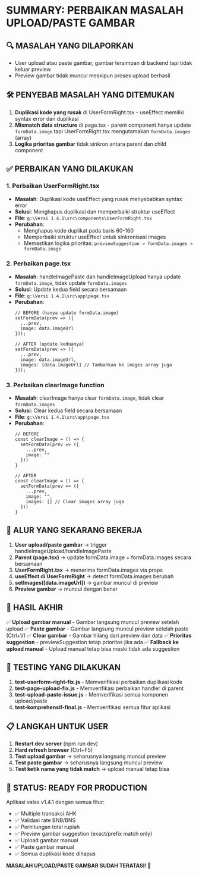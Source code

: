 # SUMMARY: PERBAIKAN MASALAH UPLOAD/PASTE GAMBAR

## 🔍 MASALAH YANG DILAPORKAN
- User upload atau paste gambar, gambar tersimpan di backend tapi tidak keluar preview
- Preview gambar tidak muncul meskipun proses upload berhasil

## 🛠️ PENYEBAB MASALAH YANG DITEMUKAN
1. **Duplikasi kode yang rusak** di UserFormRight.tsx - useEffect memiliki syntax error dan duplikasi
2. **Mismatch data structure** di page.tsx - parent component hanya update `formData.image` tapi UserFormRight.tsx mengutamakan `formData.images` (array)
3. **Logika prioritas gambar** tidak sinkron antara parent dan child component

## ✅ PERBAIKAN YANG DILAKUKAN

### 1. **Perbaikan UserFormRight.tsx**
- **Masalah**: Duplikasi kode useEffect yang rusak menyebabkan syntax error
- **Solusi**: Menghapus duplikasi dan memperbaiki struktur useEffect
- **File**: `g:\Versi 1.4.1\src\components\UserFormRight.tsx`
- **Perubahan**: 
  - Menghapus kode duplikat pada baris 60-160
  - Memperbaiki struktur useEffect untuk sinkronisasi images
  - Memastikan logika prioritas: `previewSuggestion > formData.images > formData.image`

### 2. **Perbaikan page.tsx**
- **Masalah**: handleImagePaste dan handleImageUpload hanya update `formData.image`, tidak update `formData.images`
- **Solusi**: Update kedua field secara bersamaan
- **File**: `g:\Versi 1.4.1\src\app\page.tsx`
- **Perubahan**:
  ```tsx
  // BEFORE (hanya update formData.image)
  setFormData(prev => ({
    ...prev,
    image: data.imageUrl
  }));

  // AFTER (update keduanya)
  setFormData(prev => ({
    ...prev,
    image: data.imageUrl,
    images: [data.imageUrl] // Tambahkan ke images array juga
  }));
  ```

### 3. **Perbaikan clearImage function**
- **Masalah**: clearImage hanya clear `formData.image`, tidak clear `formData.images`
- **Solusi**: Clear kedua field secara bersamaan
- **File**: `g:\Versi 1.4.1\src\app\page.tsx`
- **Perubahan**:
  ```tsx
  // BEFORE
  const clearImage = () => {
    setFormData(prev => ({
      ...prev,
      image: ""
    }))
  }

  // AFTER
  const clearImage = () => {
    setFormData(prev => ({
      ...prev,
      image: "",
      images: [] // Clear images array juga
    }))
  }
  ```

## 🔄 ALUR YANG SEKARANG BEKERJA

1. **User upload/paste gambar** → trigger handleImageUpload/handleImagePaste
2. **Parent (page.tsx)** → update formData.image + formData.images secara bersamaan
3. **UserFormRight.tsx** → menerima formData.images via props
4. **useEffect di UserFormRight** → detect formData.images berubah
5. **setImages([data.imageUrl])** → gambar muncul di preview
6. **Preview gambar** → muncul dengan benar

## 🎯 HASIL AKHIR

✅ **Upload gambar manual** - Gambar langsung muncul preview setelah upload
✅ **Paste gambar** - Gambar langsung muncul preview setelah paste (Ctrl+V)
✅ **Clear gambar** - Gambar hilang dari preview dan data
✅ **Prioritas suggestion** - previewSuggestion tetap prioritas jika ada
✅ **Fallback ke upload manual** - Upload manual tetap bisa meski tidak ada suggestion

## 🧪 TESTING YANG DILAKUKAN

1. **test-userform-right-fix.js** - Memverifikasi perbaikan duplikasi kode
2. **test-page-upload-fix.js** - Memverifikasi perbaikan handler di parent
3. **test-upload-paste-issue.js** - Memverifikasi semua komponen upload/paste
4. **test-komprehensif-final.js** - Memverifikasi semua fitur aplikasi

## 📋 LANGKAH UNTUK USER

1. **Restart dev server** (npm run dev)
2. **Hard refresh browser** (Ctrl+F5)
3. **Test upload gambar** → seharusnya langsung muncul preview
4. **Test paste gambar** → seharusnya langsung muncul preview
5. **Test ketik nama yang tidak match** → upload manual tetap bisa

## 🚀 STATUS: READY FOR PRODUCTION

Aplikasi valas v1.4.1 dengan semua fitur:
- ✅ Multiple transaksi AHK
- ✅ Validasi rate BNB/BNS
- ✅ Perhitungan total rupiah
- ✅ Preview gambar suggestion (exact/prefix match only)
- ✅ Upload gambar manual
- ✅ Paste gambar manual
- ✅ Semua duplikasi kode dihapus

**MASALAH UPLOAD/PASTE GAMBAR SUDAH TERATASI! 🎉**
